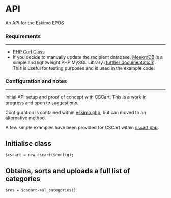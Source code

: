 # API
An API for the Eskimo EPOS

### Requirements
-----------

* [PHP Curl Class](https://github.com/php-curl-class/php-curl-class)
* If you decide to manually update the recipient database, [MeekroDB](https://github.com/SergeyTsalkov/meekrodb) is a simple and lightweight PHP MySQL Library ([further documentation](http://meekro.com/docs.php)).  This is useful for testing purposes and is used in the example code.


### Configuration and notes 
-----------

Initial API setup and proof of concept with CSCart.  This is a work in progress and open to suggestions.

Configuration is contained within [eskimo.php](eskimo.php), but can moved to an alternative method.

A few simple examples have been provided for CSCart within [cscart.php](examples/cscart.php).


## Initialise class

```
$cscart = new cscart($config);
```

## Obtains, sorts and uploads a full list of categories

```
$res = $cscart->ul_categories();
```

